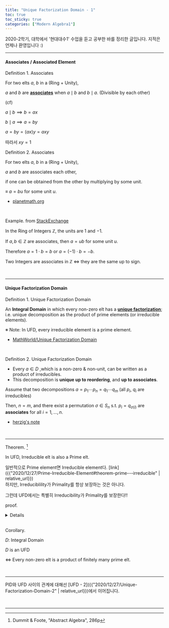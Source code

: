 ```yaml
---
title: "Unique Factorization Domain - 1"
toc: true
toc_sticky: true
categories: ["Modern Algebra1"]
---
```



2020-2학기, 대학에서 '현대대수1' 수업을 듣고 공부한 바를 정리한 글입니다. 지적은 언제나 환영입니다 :)

<hr>

#### Associates / Associated Element

<span class="statement-title">Definition 1.</span> Associates<br>

<div class="notice" markdown="1">

For two elts $a$, $b$ in a (Ring + Unity),

$a$ and $b$ are **<u>associates</u>** when $a \mid b$ and $b \mid a$. (Divisible by each other)

(cf)

$a \mid b \implies b = ax$

$b \mid a \implies a = by$

$a = by = (ax)y = axy$

따라서 $xy = 1$

</div>

<span class="statement-title">Definition 2.</span> Associates<br>

<div class="notice" markdown="1">

For two elts $a$, $b$ in a (Ring + Unity),

$a$ and $b$ are associates each other,

if one can be obtained from the other by multiplying by some unit.

$\equiv$ $a = bu$ for some unit $u$.

</div>

- [planetmath.org](https://planetmath.org/associates)

<br>

<span class="statement-title">Example.</span> from [StackExchange](https://math.stackexchange.com/a/1312571) <br>

In the Ring of Integers $\mathbb{Z}$, the units are $1$ and $-1$.

If $a, b \in \mathbb{Z}$ are associates, then $a = ub$ for some unit $u$.

Therefore $a = 1 \cdot b = b$ or $a = (-1) \cdot b = -b$.

Two Integers are associates in $\mathbb{Z}$ $\iff$ they are the same up to sign.


<br>
<hr>

#### Unique Factorization Domain

<span class="statement-title">Definition 1.</span> Unique Factorization Domain<br>

<div class="notice" markdown="1">

An **Integral Domain** in which every non-zero elt has a **<u>unique factorization</u>**; <br>
i.e. unique decomposition as the product of prime elements (or irreducible elements).

※ Note: In UFD, every irreducible element is a prime element.

</div>

- [MathWorld/Unique Factorization Domain](https://mathworld.wolfram.com/UniqueFactorizationDomain)

<br>

<span class="statement-title">Definition 2.</span> Unique Factorization Domain<br>

<div class="notice" markdown="1">

- Every $a \in D$ ,which is a non-zero & non-unit, can be written as a product of irreducibles.
- This decomposition is **unique up to reordering**, and **up to associates**.

Assume that two decompositions $a = p_1 \cdots p_n = q_1 \cdots q_m$ (all $p_i$, $q_i$ are irreducibles)

Then, $n=m$, and there exist a permutation $\sigma \in S_n$ s.t. $p_i = q_{\sigma(i)}$ are **associates** for all $i=1, \dots, n$.

</div>

- [herzig's note](https://www.math.toronto.edu/~herzig/UFDs.pdf)

<br>
<hr>

<span class="statement-title">Theorem.</span> [^1] <br>
<div class="notice" markdown="1">

In UFD, Irreducible elt is also a Prime elt.

</div>

일반적으로 Prime element면 Irreducible element다. [link]({{"2020/12/27/Prime-Irreducible-Element#theorem-prime---irreducible" | relative_url}}) <br>
하지만, Irreduciblility가 Primality를 항상 보장하는 것은 아니다.

그런데 UFD에서는 특별히 Irreducibility가 Primality를 보장한다!!


<span class="statement-title">proof.</span><br>
<details>
<div class="math-statement" markdown="1">


Let $p \in D$ be a irreducible element.

Let $p \mid ab$ for some $a, b \in D$.

(Goal) show $p \mid a$ or $p \mid b$

$ab = p\cdot c$ for some $c \in D$.

then, since $a$, $b$, $c$ are in UFD, they can be written as below

$$
ab = (a_1 ... a_n)(b_1 ... b_m) = p \cdot (c_1 ... c_k)
$$

이때 $a$, $b$, $c$의 factorization이 unique 하므로 $p$는 $ab$의 irreducible 중 하나와 associate 해야 한다.

즉, $p \sim a_i$ or $p \sim b_i$.

$\implies$ $p = a_i u$ or $p = b_i u$ for some unit $u$.

Let assume $p \sim a_i \equiv p = a_i u$.

$$
a = a_1 \cdots a_n = a_1 \cdots (pu^{-1}) \cdots a_n
$$

이것은 $p \mid a$를 의미한다.

마찬가지로 $p \sim b_i$를 가정하면, $p \mid b$를 얻는다.

따라서 $p \mid ab$에 대해 $p \mid a$ or $p \mid b$이므로

Irreducible element인 $p$는 Prime element이기도 하다. $\blacksquare$

</div>
</details>

<br>

<span class="statement-title">Corollary.</span><br>
<div class="notice" markdown="1">

$D$: Integral Domain

$D$ is an UFD

$\iff$ Every non-zero elt is a product of finitely many prime elt.

</div>

<br>
<hr>

PID와 UFD 사이의 관계에 대해선 [UFD - 2]({{"2020/12/27/Unique-Factorization-Domain-2" | relative_url}})에서 이어집니다.

<br>
<hr>

[^1]: Dummit & Foote, "Abstract Algebra", 286p